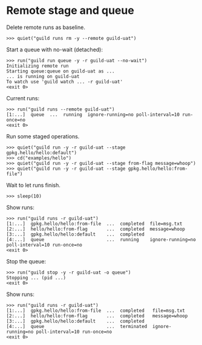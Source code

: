 # Remote stage and queue

Delete remote runs as baseline.

    >>> quiet("guild runs rm -y --remote guild-uat")

Start a queue with no-wait (detached):

    >>> run("guild run queue -y -r guild-uat --no-wait")
    Initializing remote run
    Starting queue:queue on guild-uat as ...
    ... is running on guild-uat
    To watch use 'guild watch ... -r guild-uat'
    <exit 0>

Current runs:

    >>> run("guild runs --remote guild-uat")
    [1:...]  queue  ...  running  ignore-running=no poll-interval=10 run-once=no
    <exit 0>

Run some staged operations.

    >>> quiet("guild run -y -r guild-uat --stage gpkg.hello/hello:default")
    >>> cd("examples/hello")
    >>> quiet("guild run -y -r guild-uat --stage from-flag message=whoop")
    >>> quiet("guild run -y -r guild-uat --stage gpkg.hello/hello:from-file")

Wait to let runs finish.

    >>> sleep(10)

Show runs:

    >>> run("guild runs -r guild-uat")
    [1:...]  gpkg.hello/hello:from-file  ...  completed  file=msg.txt
    [2:...]  hello/hello:from-flag       ...  completed  message=whoop
    [3:...]  gpkg.hello/hello:default    ...  completed
    [4:...]  queue                       ...  running    ignore-running=no poll-interval=10 run-once=no
    <exit 0>

Stop the queue:

    >>> run("guild stop -y -r guild-uat -o queue")
    Stopping ... (pid ...)
    <exit 0>

Show runs:

    >>> run("guild runs -r guild-uat")
    [1:...]  gpkg.hello/hello:from-file  ...  completed   file=msg.txt
    [2:...]  hello/hello:from-flag       ...  completed   message=whoop
    [3:...]  gpkg.hello/hello:default    ...  completed
    [4:...]  queue                       ...  terminated  ignore-running=no poll-interval=10 run-once=no
    <exit 0>
